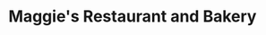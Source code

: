 ---
title: "Maggie's Restaurant and Bakery"
url: /schenectady/maggies-restaurant-and-bakery/
shop: bakery
---